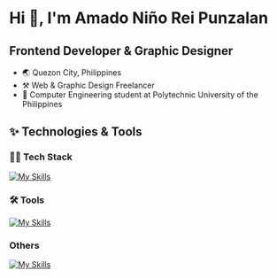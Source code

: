 # Hi 👋, I'm Amado Niño Rei Punzalan

## Frontend Developer & Graphic Designer

- 🌏 Quezon City, Philippines
- ⚒ Web & Graphic Design Freelancer
- 🧠 Computer Engineering student at Polytechnic University of the Philippines

## ✨ Technologies & Tools

### 👨‍💻 Tech Stack

[![My Skills](https://skillicons.dev/icons?i=react,next,vite,js,nodejs,express,tailwind,sass,html,css)](https://skillicons.dev)

<!-- react,next,vite, -->

### 🛠 Tools

[![My Skills](https://skillicons.dev/icons?i=vscode,github,postman,vercel,figma,photoshop)](https://skillicons.dev)

<!-- vscode,github,postman,figma,photoshop,unity -->

### Others

[![My Skills](https://skillicons.dev/icons?i=supabase,mysql,python,php,cs)](https://skillicons.dev)

<!-- mysql,python,php,cs -->

</p>

<!-- ### Socials

<p align="left">
<img src="https://cdn.jsdelivr.net/gh/devicons/devicon@latest/icons/linkedin/linkedin-plain.svg" width="40" />
<img src="https://cdn.jsdelivr.net/gh/devicons/devicon@latest/icons/github/github-original.svg" width="40" color="white" />
</p> -->

<!-- <p>
  <a href="https://www.linkedin.com/in/anrpunzalan/" target="_blank">
    <img alt="youtube subscribers" title="Subscribe to my YouTube channel" src="https://custom-icon-badges.demolab.com/badge/-LinkedIn-blue?style=for-the-badge&logo=linkedin"/></a>
  <a href="https://www.youtube.com/c/DevProTips?sub_confirmation=1" target="_blank">
    <img alt="youtube subscribers" title="Subscribe to my YouTube channel" src="https://custom-icon-badges.demolab.com/badge/-github-black?style=for-the-badge&logo=github"/></a>

</p> -->

<!-- I'm a frontend web developer and a graphic designer. I am a freelancer that provides quality website design to its clients.

I'm a computer engineering student at Polytechnic University of the Philippines specializing in Software Development.

- 🌏 -->
